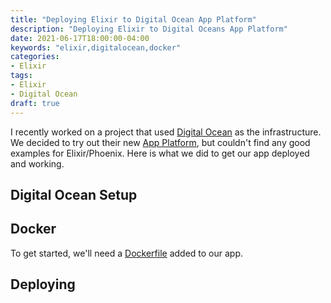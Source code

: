 ```yaml
---
title: "Deploying Elixir to Digital Ocean App Platform"
description: "Deploying Elixir to Digital Oceans App Platform"
date: 2021-06-17T18:00:00-04:00
keywords: "elixir,digitalocean,docker"
categories:
- Elixir
tags:
- Elixir
- Digital Ocean
draft: true
---
```


I recently worked on a project that used [Digital Ocean](https://www.digitalocean.com/) as the infrastructure. We decided to try out their new [App Platform](https://www.digitalocean.com/products/app-platform/), but couldn't find any good examples for Elixir/Phoenix. Here is what we did to get our app deployed and working.

## Digital Ocean Setup

## Docker

To get started, we'll need a [Dockerfile](https://docs.docker.com/engine/reference/builder/) added to our app.

## Deploying

